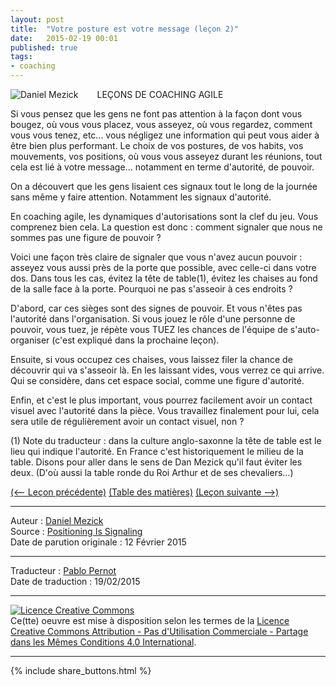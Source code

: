 ```yaml
---
layout: post
title:  "Votre posture est votre message (leçon 2)"
date:   2015-02-19 00:01
published: true
tags:
- coaching
---
```


<div align="left" style="float:left; padding-right:30px" >
  <img title="Daniel Mezick" src="{{ site.url }}assets/daniel_mezick/daniel-mezick-002.png" />
</div>
LEÇONS DE COACHING AGILE

Si vous pensez que les gens ne font pas attention à la façon dont vous bougez, où vous vous placez, vous asseyez, où vous regardez, comment vous vous tenez, etc... vous négligez une information qui peut vous aider à être bien plus performant. Le choix de vos postures, de vos habits, vos mouvements, vos positions, où vous vous asseyez durant les réunions, tout cela est lié à votre message... notamment en terme d'autorité, de pouvoir.

On a découvert que les gens lisaient ces signaux tout le long de la journée sans même y faire attention. Notamment les signaux d'autorité.

En coaching agile, les dynamiques d'autorisations sont la clef du jeu.
Vous comprenez bien cela. La question est donc : comment signaler que nous ne sommes pas une figure de pouvoir ?

Voici une façon très claire de signaler que vous n'avez aucun pouvoir : asseyez vous aussi près de la porte que possible, avec celle-ci dans votre dos. Dans tous les cas, évitez la tête de table(1), évitez les chaises au fond de la salle face à la porte. Pourquoi ne pas s'asseoir à ces endroits ?

D'abord, car ces sièges sont des signes de pouvoir. Et vous n'êtes pas l'autorité dans l'organisation. Si vous jouez le rôle d'une personne de pouvoir, vous tuez, je répète vous TUEZ les chances de l'équipe de s'auto-organiser (c'est expliqué dans la prochaine leçon).

Ensuite, si vous occupez ces chaises, vous laissez filer la chance de découvrir qui va s'asseoir là. En les laissant vides, vous verrez ce qui arrive. Qui se considère, dans cet espace social, comme une figure d'autorité.

Enfin, et c'est le plus important, vous pourrez facilement avoir un contact visuel avec l'autorité dans la pièce. Vous travaillez finalement pour lui, cela sera utile de régulièrement avoir un contact visuel, non ?

(1) Note du traducteur : dans la culture anglo-saxonne la tête de table est le lieu qui indique l'autorité. En France c'est historiquement le milieu de la table. Disons pour aller dans le sens de Dan Mezick qu'il faut éviter les deux. (D'où aussi la table ronde du Roi Arthur et de ses chevaliers...)

[(<-- Leçon précédente)](http://www.les-traducteurs-agiles.org/2015/02/17/signalez-que-vous-n-avez-aucune-autorite-lecon-1.html) [(Table des matières)](http://www.les-traducteurs-agiles.org/2015/02/15/lecons-de-coaching.html) [(Leçon suivante -->)](http://www.les-traducteurs-agiles.org/2015/02/13/utilisez-votre-corps-lorsque-vous-facilitez-lecon-3)  


---
Auteur : [Daniel Mezick](https://twitter.com/DanielMezick)  
Source : [Positioning Is Signaling](http://newtechusa.net/agile/positioning-is-signaling/)  
Date de parution originale : 12 Février 2015  

---
Traducteur : [Pablo Pernot](https://twitter.com/pablopernot)  
Date de traduction : 19/02/2015  

---

<a rel="license" href="http://creativecommons.org/licenses/by-nc-sa/4.0/"><img alt="Licence Creative Commons" style="border-width:0" src="http://i.creativecommons.org/l/by-nc-sa/4.0/88x31.png" /></a><br />Ce(tte) oeuvre est mise à disposition selon les termes de la <a rel="license" href="http://creativecommons.org/licenses/by-nc-sa/4.0/">Licence Creative Commons Attribution - Pas d'Utilisation Commerciale - Partage dans les Mêmes Conditions 4.0 International</a>.

---

{% include share_buttons.html %}
